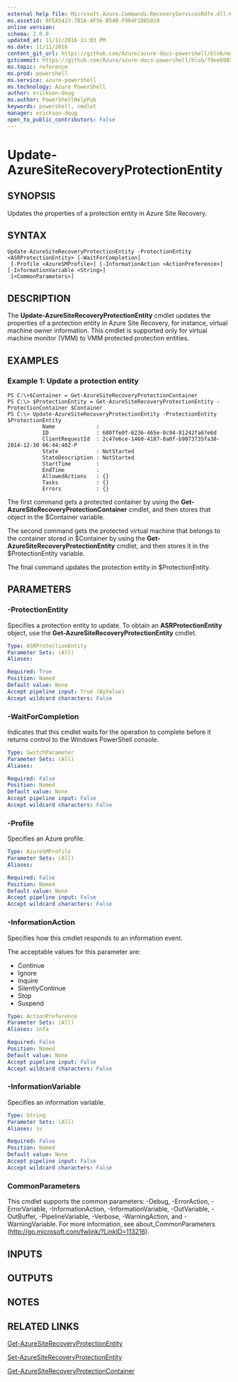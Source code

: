 ```yaml
---
external help file: Microsoft.Azure.Commands.RecoveryServicesRdfe.dll-Help.xml
ms.assetid: 8FEA5423-7B1A-4F56-B54B-F984F1D85819
online version: 
schema: 2.0.0
updated_at: 11/11/2016 11:03 PM
ms.date: 11/11/2016
content_git_url: https://github.com/Azure/azure-docs-powershell/blob/master/azureps-cmdlets-docs/ServiceManagement/Azure.SiteRecovery/v3.1.0/Update-AzureSiteRecoveryProtectionEntity.md
gitcommit: https://github.com/Azure/azure-docs-powershell/blob/79eeb985ea480979357fb4695832a0c3d29a48bf/azureps-cmdlets-docs/ServiceManagement/Azure.SiteRecovery/v3.1.0/Update-AzureSiteRecoveryProtectionEntity.md
ms.topic: reference
ms.prod: powershell
ms.service: azure-powershell
ms.technology: Azure PowerShell
author: erickson-doug
ms.author: PowerShellHelpPub
keywords: powershell, cmdlet
manager: erickson-doug
open_to_public_contributors: False
---
```


# Update-AzureSiteRecoveryProtectionEntity

## SYNOPSIS
Updates the properties of a protection entity in Azure Site Recovery.

## SYNTAX

```
Update-AzureSiteRecoveryProtectionEntity -ProtectionEntity <ASRProtectionEntity> [-WaitForCompletion]
 [-Profile <AzureSMProfile>] [-InformationAction <ActionPreference>] [-InformationVariable <String>]
 [<CommonParameters>]
```

## DESCRIPTION
The **Update-AzureSiteRecoveryProtectionEntity** cmdlet updates the properties of a protection entity in Azure Site Recovery, for instance, virtual machine owner information.
This cmdlet is supported only for virtual machine monitor (VMM) to VMM protected protection entities.

## EXAMPLES

### Example 1: Update a protection entity
```
PS C:\>$Container = Get-AzureSiteRecoveryProtectionContainer
PS C:\> $ProtectionEntity = Get-AzureSiteRecoveryProtectionEntity -ProtectionContainer $Container
PS C:\> Update-AzureSiteRecoveryProtectionEntity -ProtectionEntity $ProtectionEntity
           Name             : 
           ID               : 680ffe0f-6236-465e-8c94-81242fa67e6d
           ClientRequestId  : 2c47e6ce-1460-4187-8a0f-b9073735fa38-2014-12-30 06:44:40Z-P
           State            : NotStarted
           StateDescription : NotStarted
           StartTime        : 
           EndTime          : 
           AllowedActions   : {}
           Tasks            : {}
           Errors           : {}
```

The first command gets a protected container by using the **Get-AzureSiteRecoveryProtectionContainer** cmdlet, and then stores that object in the $Container variable.

The second command gets the protected virtual machine that belongs to the container stored in $Container by using the **Get-AzureSiteRecoveryProtectionEntity** cmdlet, and then stores it in the $ProtectionEntity variable.

The final command updates the protection entity in $ProtectionEntity.

## PARAMETERS

### -ProtectionEntity
Specifies a protection entity to update.
To obtain an **ASRProtectionEntity** object, use the **Get-AzureSiteRecoveryProtectionEntity** cmdlet.

```yaml
Type: ASRProtectionEntity
Parameter Sets: (All)
Aliases: 

Required: True
Position: Named
Default value: None
Accept pipeline input: True (ByValue)
Accept wildcard characters: False
```

### -WaitForCompletion
Indicates that this cmdlet waits for the operation to complete before it returns control to the Windows PowerShell console.

```yaml
Type: SwitchParameter
Parameter Sets: (All)
Aliases: 

Required: False
Position: Named
Default value: None
Accept pipeline input: False
Accept wildcard characters: False
```

### -Profile
Specifies an Azure profile.

```yaml
Type: AzureSMProfile
Parameter Sets: (All)
Aliases: 

Required: False
Position: Named
Default value: None
Accept pipeline input: False
Accept wildcard characters: False
```

### -InformationAction
Specifies how this cmdlet responds to an information event.

The acceptable values for this parameter are:

- Continue
- Ignore
- Inquire
- SilentlyContinue
- Stop
- Suspend

```yaml
Type: ActionPreference
Parameter Sets: (All)
Aliases: infa

Required: False
Position: Named
Default value: None
Accept pipeline input: False
Accept wildcard characters: False
```

### -InformationVariable
Specifies an information variable.

```yaml
Type: String
Parameter Sets: (All)
Aliases: iv

Required: False
Position: Named
Default value: None
Accept pipeline input: False
Accept wildcard characters: False
```

### CommonParameters
This cmdlet supports the common parameters: -Debug, -ErrorAction, -ErrorVariable, -InformationAction, -InformationVariable, -OutVariable, -OutBuffer, -PipelineVariable, -Verbose, -WarningAction, and -WarningVariable. For more information, see about_CommonParameters (http://go.microsoft.com/fwlink/?LinkID=113216).

## INPUTS

## OUTPUTS

## NOTES

## RELATED LINKS

[Get-AzureSiteRecoveryProtectionEntity](xref:ServiceManagement/Azure.SiteRecovery/v3.1.0/Get-AzureSiteRecoveryProtectionEntity.md)

[Set-AzureSiteRecoveryProtectionEntity](xref:ServiceManagement/Azure.SiteRecovery/v3.1.0/Set-AzureSiteRecoveryProtectionEntity.md)

[Get-AzureSiteRecoveryProtectionContainer](xref:ServiceManagement/Azure.SiteRecovery/v3.1.0/Get-AzureSiteRecoveryProtectionContainer.md)


